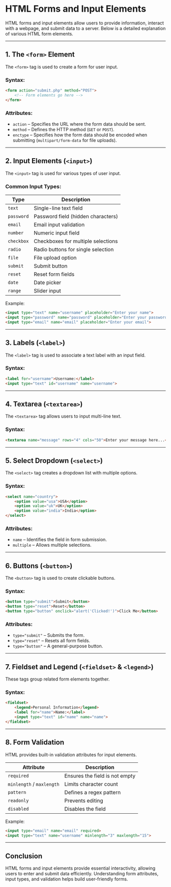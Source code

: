 # HTML Forms and Input Elements

HTML forms and input elements allow users to provide information, interact with a webpage, and submit data to a server. Below is a detailed explanation of various HTML form elements.

---

## 1. The `<form>` Element
The `<form>` tag is used to create a form for user input.

### Syntax:
```html
<form action="submit.php" method="POST">
    <!-- Form elements go here -->
</form>
```

### Attributes:
- `action` – Specifies the URL where the form data should be sent.
- `method` – Defines the HTTP method (`GET` or `POST`).
- `enctype` – Specifies how the form data should be encoded when submitting (`multipart/form-data` for file uploads).

---

## 2. Input Elements (`<input>`) 
The `<input>` tag is used for various types of user input.

### Common Input Types:
| Type | Description |
|------|------------|
| `text` | Single-line text field |
| `password` | Password field (hidden characters) |
| `email` | Email input validation |
| `number` | Numeric input field |
| `checkbox` | Checkboxes for multiple selections |
| `radio` | Radio buttons for single selection |
| `file` | File upload option |
| `submit` | Submit button |
| `reset` | Reset form fields |
| `date` | Date picker |
| `range` | Slider input |

Example:
```html
<input type="text" name="username" placeholder="Enter your name">
<input type="password" name="password" placeholder="Enter your password">
<input type="email" name="email" placeholder="Enter your email">
```

---

## 3. Labels (`<label>`) 
The `<label>` tag is used to associate a text label with an input field.

### Syntax:
```html
<label for="username">Username:</label>
<input type="text" id="username" name="username">
```

---

## 4. Textarea (`<textarea>`) 
The `<textarea>` tag allows users to input multi-line text.

### Syntax:
```html
<textarea name="message" rows="4" cols="50">Enter your message here...</textarea>
```

---

## 5. Select Dropdown (`<select>`) 
The `<select>` tag creates a dropdown list with multiple options.

### Syntax:
```html
<select name="country">
    <option value="usa">USA</option>
    <option value="uk">UK</option>
    <option value="india">India</option>
</select>
```

### Attributes:
- `name` – Identifies the field in form submission.
- `multiple` – Allows multiple selections.

---

## 6. Buttons (`<button>`) 
The `<button>` tag is used to create clickable buttons.

### Syntax:
```html
<button type="submit">Submit</button>
<button type="reset">Reset</button>
<button type="button" onclick="alert('Clicked!')">Click Me</button>
```

### Attributes:
- `type="submit"` – Submits the form.
- `type="reset"` – Resets all form fields.
- `type="button"` – A general-purpose button.

---

## 7. Fieldset and Legend (`<fieldset>` & `<legend>`) 
These tags group related form elements together.

### Syntax:
```html
<fieldset>
    <legend>Personal Information</legend>
    <label for="name">Name:</label>
    <input type="text" id="name" name="name">
</fieldset>
```

---

## 8. Form Validation
HTML provides built-in validation attributes for input elements.

| Attribute | Description |
|-----------|------------|
| `required` | Ensures the field is not empty |
| `minlength` / `maxlength` | Limits character count |
| `pattern` | Defines a regex pattern |
| `readonly` | Prevents editing |
| `disabled` | Disables the field |

Example:
```html
<input type="email" name="email" required>
<input type="text" name="username" minlength="3" maxlength="15">
```

---

## Conclusion
HTML forms and input elements provide essential interactivity, allowing users to enter and submit data efficiently. Understanding form attributes, input types, and validation helps build user-friendly forms.

